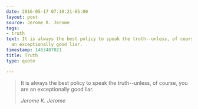 ```yaml
---
date: 2016-05-17 07:10:21-05:00
layout: post
source: Jerome K. Jerome
tags:
- truth
text: It is always the best policy to speak the truth--unless, of course, you are
  an exceptionally good liar.
timestamp: 1463487021
title: Truth
type: quote

---
```

> It is always the best policy to speak the truth--unless, of course, you are an exceptionally good liar.
> 
> <cite>Jerome K. Jerome</cite>